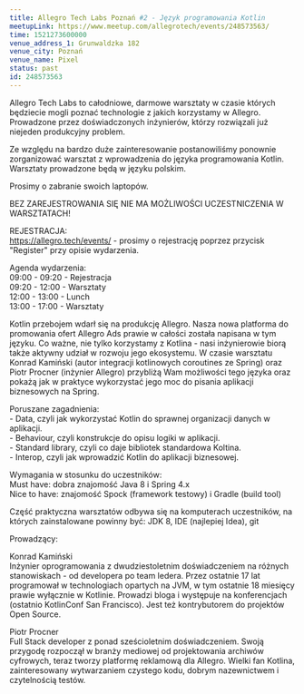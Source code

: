 ```yaml
---
title: Allegro Tech Labs Poznań #2 - Język programowania Kotlin
meetupLink: https://www.meetup.com/allegrotech/events/248573563/
time: 1521273600000
venue_address_1: Grunwaldzka 182
venue_city: Poznań
venue_name: Pixel 
status: past
id: 248573563
---
```


<p>Allegro Tech Labs to całodniowe, darmowe warsztaty w czasie których będziecie mogli poznać technologie z jakich korzystamy w Allegro. Prowadzone przez doświadczonych inżynierów, którzy rozwiązali już niejeden produkcyjny problem.</p>
<p>Ze względu na bardzo duże zainteresowanie postanowiliśmy ponownie zorganizować warsztat z wprowadzenia do języka programowania Kotlin. Warsztaty prowadzone będą w języku polskim.</p>
<p>Prosimy o zabranie swoich laptopów.</p>
<p>BEZ ZAREJESTROWANIA SIĘ NIE MA MOŻLIWOŚCI UCZESTNICZENIA W WARSZTATACH!</p>
<p>REJESTRACJA:
  <br/>
  <a href="https://allegro.tech/events/" class="linkified">https://allegro.tech/events/</a> - prosimy o rejestrację poprzez przycisk "Register" przy opisie wydarzenia.</p>
<p>Agenda wydarzenia:
  <br/>09:00 - 09:20 - Rejestracja
  <br/>09:20 - 12:00 - Warsztaty
  <br/>12:00 - 13:00 - Lunch
  <br/>13:00 - 17:00 - Warsztaty</p>
<p>Kotlin przebojem wdarł się na produkcję Allegro. Nasza nowa platforma do promowania ofert Allegro Ads prawie w całości została napisana w tym języku. Co ważne, nie tylko korzystamy z Kotlina - nasi inżynierowie biorą także aktywny udział w rozwoju jego
  ekosystemu. W czasie warsztatu Konrad Kamiński (autor integracji kotlinowych coroutines ze Spring) oraz Piotr Procner (inżynier Allegro) przybliżą Wam możliwości tego języka oraz pokażą jak w praktyce wykorzystać jego moc do pisania aplikacji biznesowych
  na Spring.</p>
<p>Poruszane zagadnienia:
  <br/>- Data, czyli jak wykorzystać Kotlin do sprawnej organizacji danych w aplikacji.
  <br/>- Behaviour, czyli konstrukcje do opisu logiki w aplikacji.
  <br/>- Standard library, czyli co daje bibliotek standardowa Koltina.
  <br/>- Interop, czyli jak wprowadzić Kotlin do aplikacji biznesowej.</p>
<p>Wymagania w stosunku do uczestników:
  <br/>Must have: dobra znajomość Java 8 i Spring 4.x
  <br/>Nice to have: znajomość Spock (framework testowy) i Gradle (build tool)</p>
<p>Część praktyczna warsztatów odbywa się na komputerach uczestników, na których zainstalowane powinny być: JDK 8, IDE (najlepiej Idea), git</p>
<p>Prowadzący:</p>
<p>Konrad Kamiński
  <br/>Inżynier oprogramowania z dwudziestoletnim doświadczeniem na różnych stanowiskach - od developera po team ledera. Przez ostatnie 17 lat programował w technologiach opartych na JVM, w tym ostatnie 18 miesięcy prawie wyłącznie w Kotlinie. Prowadzi bloga
  i występuje na konferencjach (ostatnio KotlinConf San Francisco). Jest też kontrybutorem do projektów Open Source.</p>
<p>Piotr Procner
  <br/>Full Stack developer z ponad sześcioletnim doświadczeniem. Swoją przygodę rozpoczął w branży mediowej od projektowania archiwów cyfrowych, teraz tworzy platformę reklamową dla Allegro. Wielki fan Kotlina, zainteresowany wytwarzaniem czystego kodu, dobrym
  nazewnictwem i czytelnością testów.</p>
